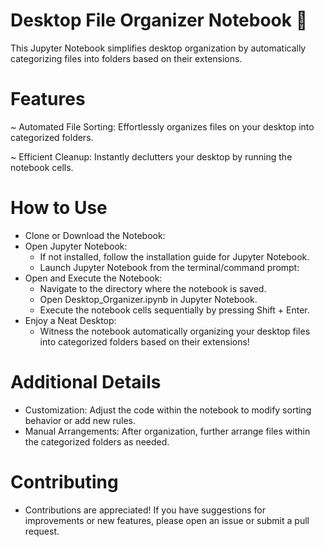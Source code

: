 # Desktop File Organizer Notebook 📁
This Jupyter Notebook simplifies desktop organization by automatically categorizing files into folders based on their extensions.

# Features 
~ Automated File Sorting: Effortlessly organizes files on your desktop into categorized folders.

~ Efficient Cleanup: Instantly declutters your desktop by running the notebook cells.

# How to Use 
- Clone or Download the Notebook:
- Open Jupyter Notebook:
  - If not installed, follow the installation guide for Jupyter Notebook.
  - Launch Jupyter Notebook from the terminal/command prompt:
- Open and Execute the Notebook:
  - Navigate to the directory where the notebook is saved.
  - Open Desktop_Organizer.ipynb in Jupyter Notebook.
  - Execute the notebook cells sequentially by pressing Shift + Enter.
- Enjoy a Neat Desktop:
  - Witness the notebook automatically organizing your desktop files into categorized folders based on their extensions!

# Additional Details 

- Customization: Adjust the code within the notebook to modify sorting behavior or add new rules.
- Manual Arrangements: After organization, further arrange files within the categorized folders as needed.

# Contributing 
- Contributions are appreciated! If you have suggestions for improvements or new features, please open an issue or submit a pull request.
